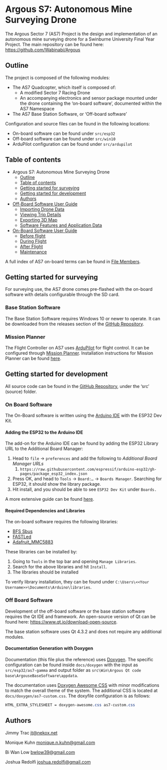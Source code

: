 # Argous S7: Autonomous Mine Surveying Drone

The Argous Sector 7 (AS7) Project is the design and implementation of an autonomous mine surveying drone for a Swinburne University Final Year Project. The main repository can be found here: https://github.com/Wabinabi/Argous

<a id="outline"></a>

## Outline

The project is composed of the following modules:

* The AS7 Quadcopter, which itself is composed of:
  * A modified Sector 7 Racing Drone
  * An accompanying electronics and sensor package mounted under the drone containing the ‘on-board software’, documented within the AS7 Namespace
* The AS7 Base Station Software, or ‘Off-board software’

Configuration and source files can be found in the following locations:

* On-board software can be found under `src/esp32`
* Off-board software can be found under `src/win10`
* ArduPilot configuration can be found under `src/ardupilot`
<a id="table-of-contents"></a>
## Table of contents

- Argous S7: Autonomous Mine Surveying Drone
  - [Outline](index.html#outline)
  - [Table of contents](index.html#table-of-contents)
  - [Getting started for surveying](index.html#getting-started-for-surveying)
  - [Getting started for development](index.html#getting-started-for-development)
  - [Authors](index.html#authors)
- [Off-Board Software User Guide](md__h__repos__argous_src_esp32_as7_gamma__off__board__software.html)
  - [Importing Drone Data](md__h__repos__argous_src_esp32_as7_gamma__off__board__software.html#importing-drone-data)
  - [Viewing Trip Details](md__h__repos__argous_src_esp32_as7_gamma__off__board__software.html#viewing-trip-details)
  - [Exporting 3D Map](md__h__repos__argous_src_esp32_as7_gamma__off__board__software.html#exporting-3d-map)
  - [Software Features and Application Data](md__h__repos__argous_src_esp32_as7_gamma__off__board__software.html#software-features-and-application-data)
- [On-Board Software User Guide](md__h__repos__argous_src_esp32_as7_gamma__on__board__software.html)
  - [Before flight](md__h__repos__argous_src_esp32_as7_gamma__on__board__software.html#before-flight)
  - [During Flight](md__h__repos__argous_src_esp32_as7_gamma__on__board__software.html#during-flight)
  - [After Flight](md__h__repos__argous_src_esp32_as7_gamma__on__board__software.html#after-flight)
  - [Maintenance](md__h__repos__argous_src_esp32_as7_gamma__on__board__software.html#maintenance)

A full index of AS7 on-board terms can be found in [File Members](globals.html).

<a id="getting-started-for-surveying"></a>

## Getting started for surveying

For surveying use, the AS7 drone comes pre-flashed with the on-board software with details configurable through the SD card. 

<a id="getting-started-for-surveying"></a>

### Base Station Software

The Base Station Software requires Windows 10 or newer to operate. It can be downloaded from the releases section of the [GitHub Repository](https://github.com/Wabinabi/Argous). 

### Mission Planner

The Flight Controller on AS7 uses [ArduPilot](https://ardupilot.org/) for flight control. It can be configured through [Mission Planner](https://ardupilot.org/planner/). Installation instructions for Mission Planner can be found [here](https://ardupilot.org/planner/docs/mission-planner-installation.html).

<a id="getting-started-for-development"></a>

## Getting started for development

All source code can be found in the [GitHub Repository](https://github.com/Wabinabi/Argous), under the ‘src’ (source) folder. 

### On Board Software

The On-Board software is written using the [Arduino IDE](https://www.arduino.cc/en/software/) with the ESP32 Dev Kit. 

#### Adding the ESP32 to the Arduino IDE

The add-on for the Arduino IDE can be found by adding the ESP32 Library URL to the Additional Board Manager:

1. Head to `file` -> `preferences` and add the following to *Additional Board Manager URLs*
   1. `https://raw.githubusercontent.com/espressif/arduino-esp32/gh-pages/package_esp32_index.json`
2. Press OK, and head to `Tools` -> `Board:…` -> `Boards Manager`. Searching for ESP32, it should show the library package.
3. Hit install, and you should be able to see `ESP32 Dev Kit` under `Boards.`

A more extensive guide can be found [here](https://randomnerdtutorials.com/installing-the-esp32-board-in-arduino-ide-windows-instructions/).

#### Required Dependencies and Libraries

The on-board software requires the following libraries:

* [BFS Sbus](https://github.com/bolderflight/sbus)
* [FASTLed](https://github.com/FastLED/FastLED)
* [Adafruit_MMC5883](https://github.com/adafruit/Adafruit_HMC5883_Unified)

These libraries can be installed by:

1. Going to `Tools` in the top bar and opening `Manage Libraries`.
2. Search for the above libraries and hit `Install`.
3. The libraries should be installed

To verify library installation, they can be found under `C:\Users\<<Your Username>>\Documents\Arduino\libraries`.

### Off Board Software

Development of the off-board software or the base station software requires the Qt IDE and framework. An open-source version of Qt can be found here: https://www.qt.io/download-open-source.

The base station software uses Qt 4.3.2 and does not require any additional modules.

#### Documentation Generation with Doxygen

Documentation (this file plus the reference) uses [Doxygen](https://doxygen.nl/). The specific configuration can be found inside `docs/doxygen` with the input as `src/esp32/as7-gamma` and output folder as `src\Win\Argous Qt code base\ArgouseBaseSoftware\appdata`.

The documentation uses [Doxygen Awesome CSS](https://github.com/jothepro/doxygen-awesome-css) with minor modifications to match the overall theme of the system. The additional CSS is located at `docs/doxygen/as7-custom.css`. The doxyfile configuration is as follows:

```css
HTML_EXTRA_STYLESHEET = doxygen-awesome.css as7-custom.css
```

<a id="authors"></a>

## Authors

Jimmy Trac jt@nekox.net

Monique Kuhn monique.n.kuhn@gmail.com

Bi Wan Low bwlow39@gmail.com

Joshua Redolfi joshua.redolfi@gmail.com
